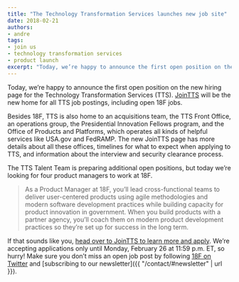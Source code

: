 ```yaml
---
title: "The Technology Transformation Services launches new job site"
date: 2018-02-21
authors:
- andre
tags:
- join us
- technology transformation services
- product launch
excerpt: "Today, we’re happy to announce the first open position on the new hiring page for the Technology Transformation Services (TTS). JoinTTS will be the new home for all TTS job postings, including open 18F jobs."
---
```


Today, we’re happy to announce the first open position on the new hiring page for the Technology Transformation Services (TTS). [JoinTTS](https://join.tts.gsa.gov/) will be the new home for all TTS job postings, including open 18F jobs.

Besides 18F, TTS is also home to an acquisitions team, the TTS Front Office, an operations group, the Presidential Innovation Fellows program, and the Office of Products and Platforms, which operates all kinds of helpful services like USA.gov and FedRAMP. The new JoinTTS page has more details about all these offices, timelines for what to expect when applying to TTS, and information about the interview and security clearance process.

The TTS Talent Team is preparing additional open positions, but today we’re looking for four product managers to work at 18F.

>As a Product Manager at 18F, you’ll lead cross-functional teams to deliver user-centered products using agile methodologies and modern software development practices while building capacity for product innovation in government. When you build products with a partner agency, you’ll coach them on modern product development practices so they’re set up for success in the long term.

If that sounds like you, [head over to JoinTTS to learn more and apply](https://join.tts.gsa.gov/join/product-manager-gs15/). We’re accepting applications only until Monday, February 26 at 11:59 p.m. ET, so hurry! Make sure you don’t miss an open job post by following [18F on Twitter](https://twitter.com/18f) and [subscribing to our newsletter]({{ "/contact/#newsletter" | url }}).
